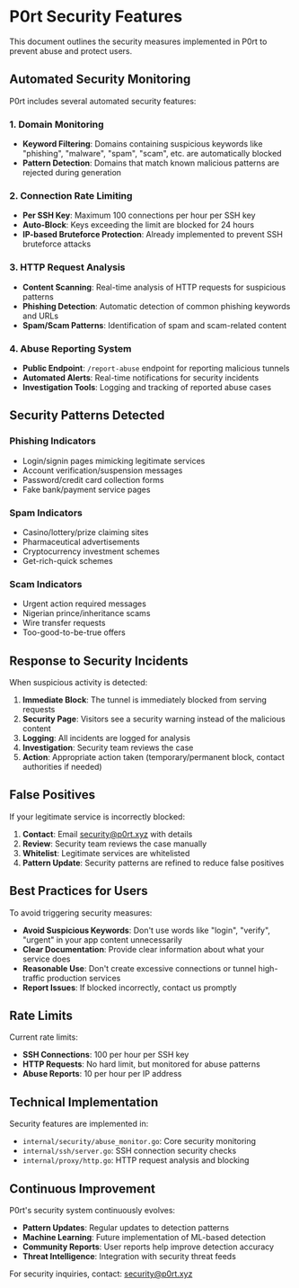 # P0rt Security Features

This document outlines the security measures implemented in P0rt to prevent abuse and protect users.

## Automated Security Monitoring

P0rt includes several automated security features:

### 1. Domain Monitoring
- **Keyword Filtering**: Domains containing suspicious keywords like "phishing", "malware", "spam", "scam", etc. are automatically blocked
- **Pattern Detection**: Domains that match known malicious patterns are rejected during generation

### 2. Connection Rate Limiting
- **Per SSH Key**: Maximum 100 connections per hour per SSH key
- **Auto-Block**: Keys exceeding the limit are blocked for 24 hours
- **IP-based Bruteforce Protection**: Already implemented to prevent SSH bruteforce attacks

### 3. HTTP Request Analysis
- **Content Scanning**: Real-time analysis of HTTP requests for suspicious patterns
- **Phishing Detection**: Automatic detection of common phishing keywords and URLs
- **Spam/Scam Patterns**: Identification of spam and scam-related content

### 4. Abuse Reporting System
- **Public Endpoint**: `/report-abuse` endpoint for reporting malicious tunnels
- **Automated Alerts**: Real-time notifications for security incidents
- **Investigation Tools**: Logging and tracking of reported abuse cases

## Security Patterns Detected

### Phishing Indicators
- Login/signin pages mimicking legitimate services
- Account verification/suspension messages
- Password/credit card collection forms
- Fake bank/payment service pages

### Spam Indicators
- Casino/lottery/prize claiming sites
- Pharmaceutical advertisements
- Cryptocurrency investment schemes
- Get-rich-quick schemes

### Scam Indicators
- Urgent action required messages
- Nigerian prince/inheritance scams
- Wire transfer requests
- Too-good-to-be-true offers

## Response to Security Incidents

When suspicious activity is detected:

1. **Immediate Block**: The tunnel is immediately blocked from serving requests
2. **Security Page**: Visitors see a security warning instead of the malicious content
3. **Logging**: All incidents are logged for analysis
4. **Investigation**: Security team reviews the case
5. **Action**: Appropriate action taken (temporary/permanent block, contact authorities if needed)

## False Positives

If your legitimate service is incorrectly blocked:

1. **Contact**: Email security@p0rt.xyz with details
2. **Review**: Security team reviews the case manually
3. **Whitelist**: Legitimate services are whitelisted
4. **Pattern Update**: Security patterns are refined to reduce false positives

## Best Practices for Users

To avoid triggering security measures:

- **Avoid Suspicious Keywords**: Don't use words like "login", "verify", "urgent" in your app content unnecessarily
- **Clear Documentation**: Provide clear information about what your service does
- **Reasonable Use**: Don't create excessive connections or tunnel high-traffic production services
- **Report Issues**: If blocked incorrectly, contact us promptly

## Rate Limits

Current rate limits:
- **SSH Connections**: 100 per hour per SSH key
- **HTTP Requests**: No hard limit, but monitored for abuse patterns
- **Abuse Reports**: 10 per hour per IP address

## Technical Implementation

Security features are implemented in:
- `internal/security/abuse_monitor.go`: Core security monitoring
- `internal/ssh/server.go`: SSH connection security checks
- `internal/proxy/http.go`: HTTP request analysis and blocking

## Continuous Improvement

P0rt's security system continuously evolves:
- **Pattern Updates**: Regular updates to detection patterns
- **Machine Learning**: Future implementation of ML-based detection
- **Community Reports**: User reports help improve detection accuracy
- **Threat Intelligence**: Integration with security threat feeds

For security inquiries, contact: security@p0rt.xyz